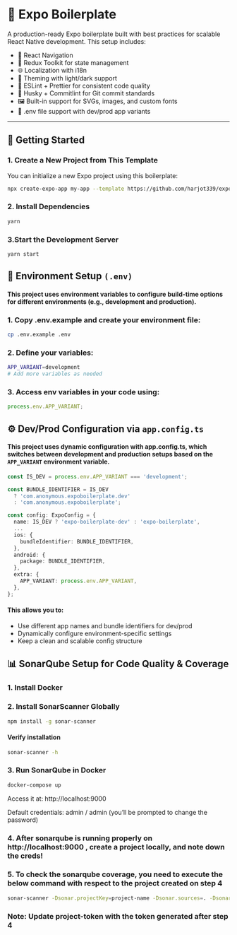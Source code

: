 # 🚀 Expo Boilerplate

A production-ready Expo boilerplate built with best practices for scalable React Native development. This setup includes:

- 🧭 React Navigation
- 🧠 Redux Toolkit for state management
- 🌐 Localization with i18n
- 🎨 Theming with light/dark support
- 🧹 ESLint + Prettier for consistent code quality
- 🐶 Husky + Commitlint for Git commit standards
- 🖼️ Built-in support for SVGs, images, and custom fonts
- 🌱 .env file support with dev/prod app variants

---

## 🚀 Getting Started

### 1. Create a New Project from This Template

You can initialize a new Expo project using this boilerplate:

```bash
npx create-expo-app my-app --template https://github.com/harjot339/expo-boilerplate
```

### 2. Install Dependencies

```bash
yarn
```

### 3.Start the Development Server

```bash
yarn start
```

## 🌱 Environment Setup <code>(.env)</code>

#### This project uses environment variables to configure build-time options for different environments (e.g., development and production).

### 1. Copy .env.example and create your environment file:

```bash
cp .env.example .env
```

### 2. Define your variables:

```bash
APP_VARIANT=development
# Add more variables as needed
```

### 3. Access env variables in your code using:

```ts
process.env.APP_VARIANT;
```

## ⚙️ Dev/Prod Configuration via <code>app.config.ts</code>

#### This project uses dynamic configuration with app.config.ts, which switches between development and production setups based on the <code>APP_VARIANT</code> environment variable.

```ts
const IS_DEV = process.env.APP_VARIANT === 'development';

const BUNDLE_IDENTIFIER = IS_DEV
  ? 'com.anonymous.expoboilerplate.dev'
  : 'com.anonymous.expoboilerplate';

const config: ExpoConfig = {
  name: IS_DEV ? 'expo-boilerplate-dev' : 'expo-boilerplate',
  ...
  ios: {
    bundleIdentifier: BUNDLE_IDENTIFIER,
  },
  android: {
    package: BUNDLE_IDENTIFIER,
  },
  extra: {
    APP_VARIANT: process.env.APP_VARIANT,
  },
};
```

#### This allows you to:

- Use different app names and bundle identifiers for dev/prod
- Dynamically configure environment-specific settings
- Keep a clean and scalable config structure

## 📊 SonarQube Setup for Code Quality & Coverage

### 1. Install Docker

### 2. Install SonarScanner Globally

```bash
npm install -g sonar-scanner
```

#### Verify installation

```bash
sonar-scanner -h
```

### 3. Run SonarQube in Docker

```bash
docker-compose up
```

Access it at: http://localhost:9000

Default credentials: admin / admin (you’ll be prompted to change the password)

### 4. After sonarqube is running properly on http://localhost:9000 , create a project locally, and note down the creds!

### 5. To check the sonarqube coverage, you need to execute the below command with respect to the project created on step 4

```bash
sonar-scanner -Dsonar.projectKey=project-name -Dsonar.sources=. -Dsonar.host.url=http://localhost:9000 -Dsonar.token=project-token
```

### Note: Update project-token with the token generated after step 4
